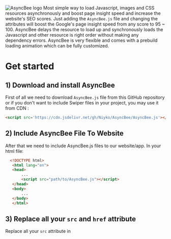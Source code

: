 ![AsyncBee logo](https://i.imgur.com/vu55wrS.png)
Most simple way to load Javascript, images and CSS resources asynchronously and boost page insight speed and increase the website's SEO scores. Just adding the `AsyncBee.js` file and changing the attributes will boost the Google's page insight speed from any score to 95 ~ 100. AsyncBee delays the resource to load up and synchronously loads the Javascript and other resource is right order without making any dependency errors. AsyncBee is very flexible and comes with a prebuild loading animation which can be fully customized.

# Get started
## 1) Download and install AsyncBee
First of all we need to download `AsyncBee.js` file from this GitHub repository or if you don't want to include Swiper files in your project, you may use it from CDN :
`````Html
<script src='https://cdn.jsdelivr.net/gh/Niyko/AsyncBee/AsyncBee.js'></script>
`````
## 2) Include AsyncBee File To Website
After that we need to include AsyncBee.js files to our website/app. In your html file:
`````Html
  <!DOCTYPE html>
   <html lang="en">
   <head>
       ...
       <script src="path/to/AsyncBee.js"></script>
   </head>
   <body>
       ...
   </body>
   </html>
`````
## 3) Replace all your `src` and `href` attribute
Replace all your `src` attribute in <script> tag with `asyncbee` and replace the `href` attribute in <link> tag with `asyncbee`. If you want to load the images asynchronously too, you can replace the `src` attribute in <img> tag with `asyncbee`.
for example if your website contains script tags like this:
`````Html
  <script src='path/to/main.js'></script>
  <link href='path/to/bootstrap.css'></link>
  <img src='path/to/image.jpg'>
`````
   replace the `src` attribute with the `asyncbee` atttribute like given below
`````Html
  <script asyncbee='path/to/main.js'></script>
  <link asyncbee='path/to/bootstrap.css'></link>
  <img asyncbee='path/to/image.jpg'>
`````
## 4) Initialize AsyncBee
Finally, we need to initialize AsyncBee in JS, To initilize add this below code in the inline script or in script file that is included in the very end of body (right before closing </body> tag):
`````Javascript
myasyncbee = new asyncBee();
`````
# Options
All the options aviablabe in the myAsyncBee() funtion are given below and an example of its usage is also given below. All the options are optional.

| Option | Description | Value Type | Example Value |
| --- | --- | --- | --- |
| loadingcolor | color of the loading spinner | String | #ff0000 or rgb(255,0,0) |
| loadingbgcolor | color of the loading background | String | #ff0000 or rgb(255,0,0) |
| loading | disable the default loading screen | Boolean | true or false |
| ondone | is a callback and called when finished loading all resources | Function | function (){ alert("all loaded"); } |
| loadingtime | Time delay for loading the resources and given in `Millisec` | Int | 5000 |

Example usage of options:
`````Javascript
myasyncbee = new asyncBee({
    loadingcolor: '#000000',
    loadingbgcolor: 'rgb(255, 181, 46)',
    ondone: function (){ 
        //alert("hello");
    }
});
`````
# License
PHPGit is licensed under the [GNU GENERAL PUBLIC LICENSE](https://github.com/Niyko/AsyncBee/blob/master/LICENSE).

